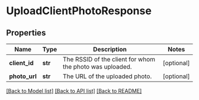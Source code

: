 # UploadClientPhotoResponse

## Properties
Name | Type | Description | Notes
------------ | ------------- | ------------- | -------------
**client_id** | **str** | The RSSID of the client for whom the photo was uploaded. | [optional] 
**photo_url** | **str** | The URL of the uploaded photo. | [optional] 

[[Back to Model list]](../README.md#documentation-for-models) [[Back to API list]](../README.md#documentation-for-api-endpoints) [[Back to README]](../README.md)


